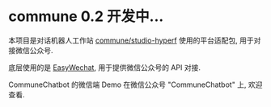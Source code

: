 # commune 0.2 开发中...


本项目是对话机器人工作站 [commune/studio-hyperf](https://github.com/thirdgerb/studio-hyperf) 使用的平台适配包,
用于对接微信公众号.

底层使用的是 [EasyWechat](https://github.com/overtrue/wechat), 用于提供微信公众号的 API 对接.

CommuneChatbot 的微信端 Demo 在微信公众号 "CommuneChatbot" 上, 欢迎查看.

